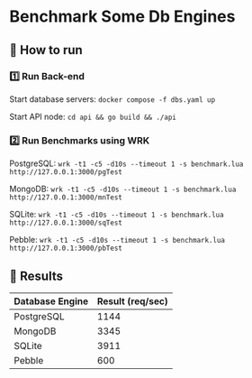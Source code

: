 # Benchmark Some Db Engines

## 🚀 How to run

### 1️⃣ Run Back-end

Start database servers: `docker compose -f dbs.yaml up`

Start API node: `cd api && go build && ./api`

### 2️⃣ Run Benchmarks using WRK

PostgreSQL: `wrk -t1 -c5 -d10s --timeout 1 -s benchmark.lua http://127.0.0.1:3000/pgTest`

MongoDB: `wrk -t1 -c5 -d10s --timeout 1 -s benchmark.lua http://127.0.0.1:3000/mnTest`

SQLite: `wrk -t1 -c5 -d10s --timeout 1 -s benchmark.lua http://127.0.0.1:3000/sqTest`

Pebble: `wrk -t1 -c5 -d10s --timeout 1 -s benchmark.lua http://127.0.0.1:3000/pbTest`

## 📇 Results

| Database Engine | Result (req/sec) |
|-----------------|------------------|
| PostgreSQL      | 1144             |
| MongoDB         | 3345             |
| SQLite          | 3911             |
| Pebble          | 600              |



